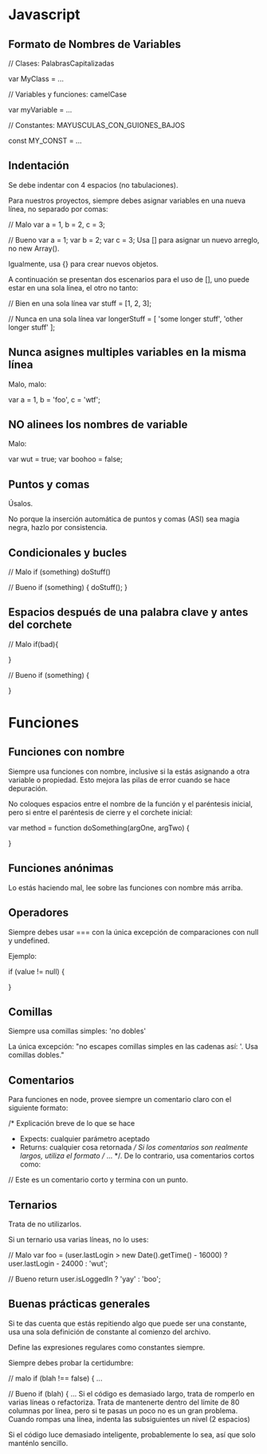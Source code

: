 # Javascript
## Formato de Nombres de Variables
// Clases: PalabrasCapitalizadas

var MyClass = ...

// Variables y funciones: camelCase

var myVariable = ...

// Constantes: MAYUSCULAS_CON_GUIONES_BAJOS

const MY_CONST = ...

## Indentación
Se debe indentar con 4 espacios (no tabulaciones).

Para nuestros proyectos, siempre debes asignar variables en una nueva línea, no separado por comas:

// Malo
var a = 1,
    b = 2,
    c = 3;

// Bueno
var a = 1;
var b = 2;
var c = 3;
Usa [] para asignar un nuevo arreglo, no new Array().

Igualmente, usa {} para crear nuevos objetos.

A continuación se presentan dos escenarios para el uso de [], uno puede estar en una sola línea, el otro no tanto:

// Bien en una sola línea
var stuff = [1, 2, 3];

// Nunca en una sola línea
var longerStuff = [
    'some longer stuff',
    'other longer stuff'
];
## Nunca asignes multiples variables en la misma línea
Malo, malo:

var a = 1, b = 'foo', c = 'wtf';
## NO alinees los nombres de variable
Malo:

var wut    = true;
var boohoo = false;
## Puntos y comas
Úsalos.

No porque la inserción automática de puntos y comas (ASI) sea magia negra, hazlo por consistencia.

## Condicionales y bucles
// Malo
if (something) doStuff()

// Bueno
if (something) {
    doStuff();
}
## Espacios después de una palabra clave y antes del corchete
// Malo
if(bad){

}

// Bueno
if (something) {

}
# Funciones
## Funciones con nombre
Siempre usa funciones con nombre, inclusive si la estás asignando a otra variable o propiedad. Esto mejora las pilas de error cuando se hace depuración.

No coloques espacios entre el nombre de la función y el paréntesis inicial, pero si entre el paréntesis de cierre y el corchete inicial:

var method = function doSomething(argOne, argTwo) {

}
## Funciones anónimas
Lo estás haciendo mal, lee sobre las funciones con nombre más arriba.

## Operadores
Siempre debes usar === con la única excepción de comparaciones con null y undefined.

Ejemplo:

if (value != null) {

}
## Comillas
Siempre usa comillas simples: 'no dobles'

La única excepción: "no escapes comillas simples en las cadenas así: \'. Usa comillas dobles."

## Comentarios
Para funciones en node, provee siempre un comentario claro con el siguiente formato:

/* Explicación breve de lo que se hace
 * Expects: cualquier parámetro aceptado
 * Returns: cualquier cosa retornada
 */
Si los comentarios son realmente largos, utiliza el formato /* ... */. De lo contrario, usa comentarios cortos como:

// Este es un comentario corto y termina con un punto.
## Ternarios
Trata de no utilizarlos.

Si un ternario usa varias líneas, no lo uses:

// Malo
var foo = (user.lastLogin > new Date().getTime() - 16000) ? user.lastLogin - 24000 : 'wut';

// Bueno
return user.isLoggedIn ? 'yay' : 'boo';
## Buenas prácticas generales
Si te das cuenta que estás repitiendo algo que puede ser una constante, usa una sola definición de constante al comienzo del archivo.

Define las expresiones regulares como constantes siempre.

Siempre debes probar la certidumbre:

// malo
if (blah !== false) { ...

// Bueno
if (blah) { ...
Si el código es demasiado largo, trata de romperlo en varias líneas o refactoriza. Trata de mantenerte dentro del límite de 80 columnas por línea, pero si te pasas un poco no es un gran problema. Cuando rompas una línea, indenta las subsiguientes un nivel (2 espacios)

Si el código luce demasiado inteligente, probablemente lo sea, así que solo manténlo sencillo.
